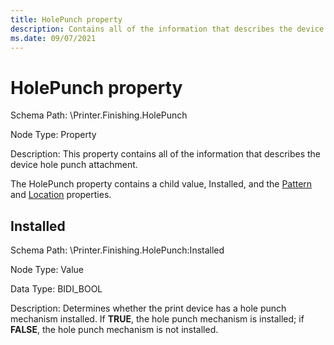 ```yaml
---
title: HolePunch property
description: Contains all of the information that describes the device hole punch attachment.
ms.date: 09/07/2021
---
```


# HolePunch property

Schema Path: \\Printer.Finishing.HolePunch

Node Type: Property

Description: This property contains all of the information that describes the device hole punch attachment.

The HolePunch property contains a child value, Installed, and the [Pattern](pattern2.md) and [Location](location2.md) properties.

## Installed

Schema Path: \\Printer.Finishing.HolePunch:Installed

Node Type: Value

Data Type: BIDI_BOOL

Description: Determines whether the print device has a hole punch mechanism installed. If **TRUE**, the hole punch mechanism is installed; if **FALSE**, the hole punch mechanism is not installed.
